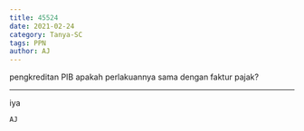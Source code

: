 ```yaml
---
title: 45524
date: 2021-02-24
category: Tanya-SC
tags: PPN
author: AJ
---
```


pengkreditan PIB apakah perlakuannya sama dengan faktur pajak?

---

iya

`AJ`
